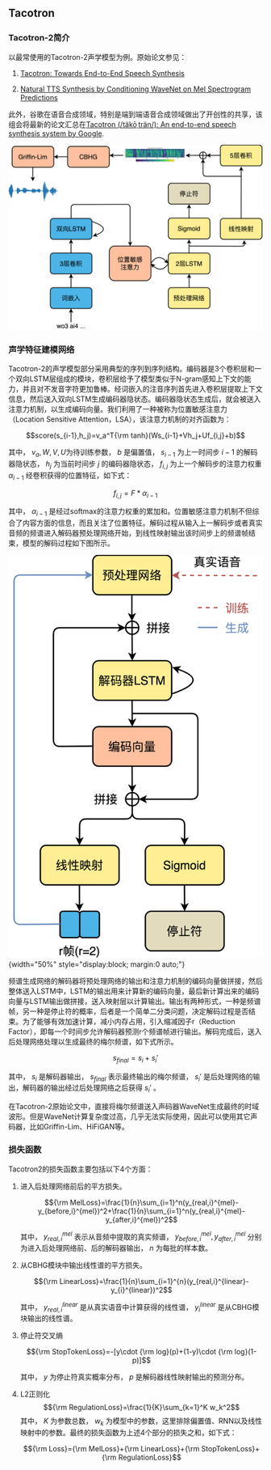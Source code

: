 ## Tacotron

### Tacotron-2简介

以最常使用的Tacotron-2声学模型为例。原始论文参见：

1.  [Tacotron: Towards End-to-End Speech
    Synthesis](https://arxiv.org/abs/1703.10135)

2.  [Natural TTS Synthesis by Conditioning WaveNet on Mel Spectrogram
    Predictions](https://arxiv.org/abs/1712.05884)

此外，谷歌在语音合成领域，特别是端到端语音合成领域做出了开创性的共享，该组会将最新的论文汇总在[Tacotron
(/täkōˌträn/): An end-to-end speech synthesis system by
Google](https://google.github.io/tacotron/).

![Tacotron-2模型结构 ](../asset/tacotron2_arch.png)

### 声学特征建模网络

Tacotron-2的声学模型部分采用典型的序列到序列结构。编码器是3个卷积层和一个双向LSTM层组成的模块，卷积层给予了模型类似于N-gram感知上下文的能力，并且对不发音字符更加鲁棒。经词嵌入的注音序列首先进入卷积层提取上下文信息，然后送入双向LSTM生成编码器隐状态。编码器隐状态生成后，就会被送入注意力机制，以生成编码向量。我们利用了一种被称为位置敏感注意力（Location
Sensitive Attention，LSA），该注意力机制的对齐函数为：

$$score(s_{i-1},h_j)=v_a^T{\rm tanh}(Ws_{i-1}+Vh_j+Uf_{i,j}+b)$$

其中， $v_a,W,V,U$为待训练参数， $b$ 是偏置值， $s_{i-1}$ 为上一时间步
$i-1$ 的解码器隐状态， $h_j$ 为当前时间步 $j$ 的编码器隐状态， $f_{i,j}$
为上一个解码步的注意力权重 $\alpha_{i-1}$ 经卷积获得的位置特征，如下式：

$$f_{i,j}=F*\alpha_{i-1}$$

其中， $\alpha_{i-1}$
是经过softmax的注意力权重的累加和。位置敏感注意力机制不但综合了内容方面的信息，而且关注了位置特征。解码过程从输入上一解码步或者真实音频的频谱进入解码器预处理网络开始，到线性映射输出该时间步上的频谱帧结束，模型的解码过程如下图所示。

![Tacotron2解码过程](../asset/tacotron2_decoder.png){width="50%" style="display:block; margin:0 auto;"}


频谱生成网络的解码器将预处理网络的输出和注意力机制的编码向量做拼接，然后整体送入LSTM中，LSTM的输出用来计算新的编码向量，最后新计算出来的编码向量与LSTM输出做拼接，送入映射层以计算输出。输出有两种形式，一种是频谱帧，另一种是停止符的概率，后者是一个简单二分类问题，决定解码过程是否结束。为了能够有效加速计算，减小内存占用，引入缩减因子r（Reduction
Factor），即每一个时间步允许解码器预测r个频谱帧进行输出。解码完成后，送入后处理网络处理以生成最终的梅尔频谱，如下式所示。

$$s_{final}=s_i+s_i'$$

其中， $s_i$ 是解码器输出， $s_{final}$ 表示最终输出的梅尔频谱， $s_i'$
是后处理网络的输出，解码器的输出经过后处理网络之后获得 $s_i'$ 。

在Tacotron-2原始论文中，直接将梅尔频谱送入声码器WaveNet生成最终的时域波形。但是WaveNet计算复杂度过高，几乎无法实际使用，因此可以使用其它声码器，比如Griffin-Lim、HiFiGAN等。

### 损失函数

Tacotron2的损失函数主要包括以下4个方面：

1.  进入后处理网络前后的平方损失。

    $${\rm MelLoss}=\frac{1}{n}\sum_{i=1}^n(y_{real,i}^{mel}-y_{before,i}^{mel})^2+\frac{1}{n}\sum_{i=1}^n(y_{real,i}^{mel}-y_{after,i}^{mel})^2$$

    其中， $y_{real,i}^{mel}$ 表示从音频中提取的真实频谱，
    $y_{before,i}^{mel},y_{after,i}^{mel}$
    分别为进入后处理网络前、后的解码器输出， $n$ 为每批的样本数。

2.  从CBHG模块中输出线性谱的平方损失。

    $${\rm LinearLoss}=\frac{1}{n}\sum_{i=1}^{n}(y_{real,i}^{linear}-y_{i}^{linear})^2$$

    其中， $y_{real,i}^{linear}$ 是从真实语音中计算获得的线性谱，
    $y_{i}^{linear}$ 是从CBHG模块输出的线性谱。

3.  停止符交叉熵

    $${\rm StopTokenLoss}=-[y\cdot {\rm log}(p)+(1-y)\cdot {\rm log}(1-p)]$$

    其中， $y$ 为停止符真实概率分布， $p$
    是解码器线性映射输出的预测分布。

4.  L2正则化 $${\rm RegulationLoss}=\frac{1}{K}\sum_{k=1}^K w_k^2$$
    其中， $K$ 为参数总数， $w_k$
    为模型中的参数，这里排除偏置值、RNN以及线性映射中的参数。最终的损失函数为上述4个部分的损失之和，如下式：

    $${\rm Loss}={\rm MelLoss}+{\rm LinearLoss}+{\rm StopTokenLoss}+{\rm RegulationLoss}$$